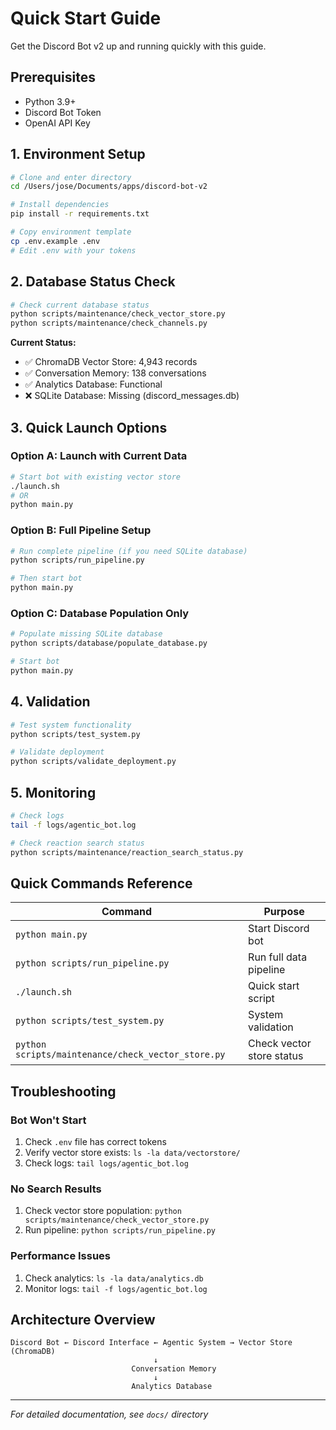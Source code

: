 # Quick Start Guide

Get the Discord Bot v2 up and running quickly with this guide.

## Prerequisites

- Python 3.9+
- Discord Bot Token
- OpenAI API Key

## 1. Environment Setup

```bash
# Clone and enter directory
cd /Users/jose/Documents/apps/discord-bot-v2

# Install dependencies
pip install -r requirements.txt

# Copy environment template
cp .env.example .env
# Edit .env with your tokens
```

## 2. Database Status Check

```bash
# Check current database status
python scripts/maintenance/check_vector_store.py
python scripts/maintenance/check_channels.py
```

**Current Status:**
- ✅ ChromaDB Vector Store: 4,943 records
- ✅ Conversation Memory: 138 conversations  
- ✅ Analytics Database: Functional
- ❌ SQLite Database: Missing (discord_messages.db)

## 3. Quick Launch Options

### Option A: Launch with Current Data
```bash
# Start bot with existing vector store
./launch.sh
# OR
python main.py
```

### Option B: Full Pipeline Setup
```bash
# Run complete pipeline (if you need SQLite database)
python scripts/run_pipeline.py

# Then start bot
python main.py
```

### Option C: Database Population Only
```bash
# Populate missing SQLite database
python scripts/database/populate_database.py

# Start bot
python main.py
```

## 4. Validation

```bash
# Test system functionality
python scripts/test_system.py

# Validate deployment
python scripts/validate_deployment.py
```

## 5. Monitoring

```bash
# Check logs
tail -f logs/agentic_bot.log

# Check reaction search status
python scripts/maintenance/reaction_search_status.py
```

## Quick Commands Reference

| Command | Purpose |
|---------|---------|
| `python main.py` | Start Discord bot |
| `python scripts/run_pipeline.py` | Run full data pipeline |
| `./launch.sh` | Quick start script |
| `python scripts/test_system.py` | System validation |
| `python scripts/maintenance/check_vector_store.py` | Check vector store status |

## Troubleshooting

### Bot Won't Start
1. Check `.env` file has correct tokens
2. Verify vector store exists: `ls -la data/vectorstore/`
3. Check logs: `tail logs/agentic_bot.log`

### No Search Results
1. Check vector store population: `python scripts/maintenance/check_vector_store.py`
2. Run pipeline: `python scripts/run_pipeline.py`

### Performance Issues
1. Check analytics: `ls -la data/analytics.db`
2. Monitor logs: `tail -f logs/agentic_bot.log`

## Architecture Overview

```
Discord Bot ← Discord Interface ← Agentic System → Vector Store (ChromaDB)
                                ↓
                           Conversation Memory
                                ↓  
                           Analytics Database
```

---
*For detailed documentation, see `docs/` directory*
